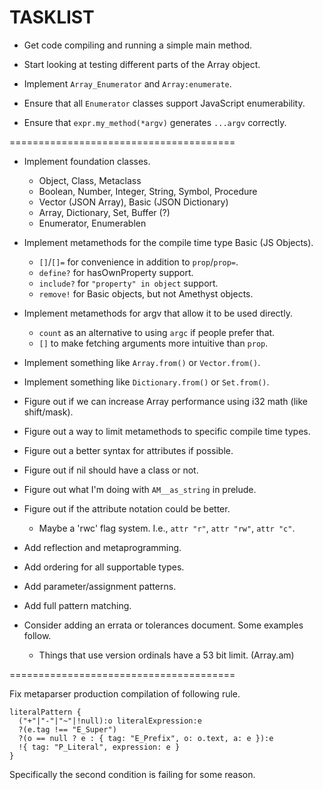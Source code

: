 # TASKLIST #

- Get code compiling and running a simple main method.
- Start looking at testing different parts of the Array object.

- Implement `Array_Enumerator` and `Array:enumerate`.
- Ensure that all `Enumerator` classes support JavaScript enumerability.
- Ensure that `expr.my_method(*argv)` generates `...argv` correctly.

=======================================

- Implement foundation classes.
  * Object, Class, Metaclass
  * Boolean, Number, Integer, String, Symbol, Procedure
  * Vector (JSON Array), Basic (JSON Dictionary)
  * Array, Dictionary, Set, Buffer (?)
  * Enumerator, Enumerablen

- Implement metamethods for the compile time type Basic (JS Objects).
  * `[]`/`[]=` for convenience in addition to `prop`/`prop=`.
  * `define?` for hasOwnProperty support.
  * `include?` for `"property" in object` support.
  * `remove!` for Basic objects, but not Amethyst objects.

- Implement metamethods for argv that allow it to be used directly.
  * `count` as an alternative to using `argc` if people prefer that.
  * `[]` to make fetching arguments more intuitive than `prop`.

- Implement something like `Array.from()` or `Vector.from()`.
- Implement something like `Dictionary.from()` or `Set.from()`.

- Figure out if we can increase Array performance using i32 math (like shift/mask).
- Figure out a way to limit metamethods to specific compile time types.
- Figure out a better syntax for attributes if possible.
- Figure out if nil should have a class or not.
- Figure out what I'm doing with `AM__as_string` in prelude.
- Figure out if the attribute notation could be better.
  * Maybe a 'rwc' flag system. I.e., `attr "r"`, `attr "rw"`, `attr "c"`.

- Add reflection and metaprogramming.
- Add ordering for all supportable types.
- Add parameter/assignment patterns.
- Add full pattern matching.

- Consider adding an errata or tolerances document. Some examples follow.
  * Things that use version ordinals have a 53 bit limit. (Array.am)

=======================================

Fix metaparser production compilation of following rule.

```
literalPattern {
  ("+"|"-"|"~"|!null):o literalExpression:e
  ?(e.tag !== "E_Super")
  ?(o == null ? e : { tag: "E_Prefix", o: o.text, a: e }):e
  !{ tag: "P_Literal", expression: e }
}
```

Specifically the second condition is failing for some reason.
